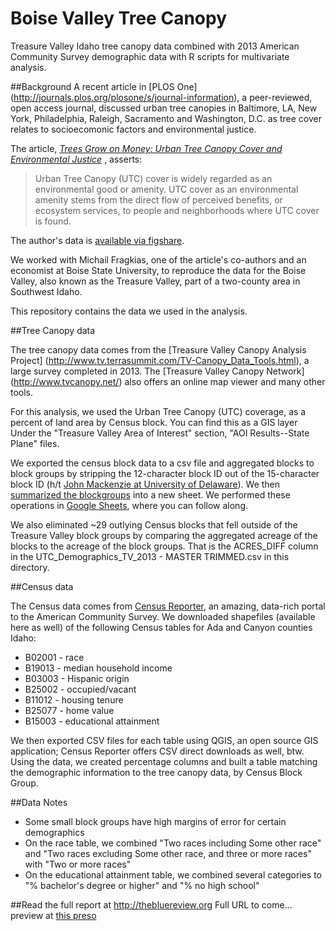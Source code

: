 # Boise Valley Tree Canopy
Treasure Valley Idaho tree canopy data combined with 2013 American Community Survey demographic data with R scripts for multivariate analysis. 

##Background
A recent article in [PLOS One] (http://journals.plos.org/plosone/s/journal-information), a peer-reviewed, open access journal, discussed urban tree canopies in Baltimore, LA, New York, Philadelphia, Raleigh, Sacramento and Washington, D.C. as tree cover relates to socioecomonic factors and environmental justice.

The article, [*Trees Grow on Money: Urban Tree Canopy Cover and Environmental Justice*](http://www.ncbi.nlm.nih.gov/pmc/articles/PMC4382324/) , asserts: 

> Urban Tree Canopy (UTC) cover is widely regarded as an environmental good or amenity. UTC cover as an environmental amenity stems from the direct flow of perceived benefits, or ecosystem services, to people and neighborhoods where UTC cover is found.

The author's data is [available via figshare](http://figshare.com/articles/Urban_Tree_Canopy_and_Environmental_Justice/1213775).

We worked with Michail Fragkias, one of the article's co-authors and an economist at Boise State University, to reproduce the data for the Boise Valley, also known as the Treasure Valley, part of a two-county area in Southwest Idaho.

This repository contains the data we used in the analysis.

##Tree Canopy data

The tree canopy data comes from the [Treasure Valley Canopy Analysis Project] (http://www.tv.terrasummit.com/TV-Canopy_Data_Tools.html), a large survey completed in 2013. The [Treasure Valley Canopy Network] (http://www.tvcanopy.net/) also offers an online map viewer and many other tools.

For this analysis, we used the Urban Tree Canopy (UTC) coverage, as a percent of land area by Census block. You can find this as a GIS layer Under the "Treasure Valley Area of Interest" section, "AOI Results--State Plane" files.

We exported the census block data to a csv file and aggregated blocks to block groups by stripping the 12-character block ID out of the 15-character block ID (h/t [John Mackenzie at University of Delaware](http://www.udel.edu/johnmack/frec682/census/census_lab2.html)). We then [summarized the blockgroups](http://webapps.stackexchange.com/questions/36103/how-to-group-data-in-a-google-spreadsheet) into a new sheet. We performed these operations in [Google Sheets](https://docs.google.com/spreadsheets/d/1kZj6hDU7M5camDR4Kc-0YqGqqINisiBXeTHTQSv1mcw/edit?usp=sharing), where you can follow along.

We also eliminated ~29 outlying Census blocks that fell outside of the Treasure Valley block groups by comparing the aggregated acreage of the blocks to the acreage of the block groups. That is the ACRES_DIFF column in the UTC_Demographics_TV_2013 - MASTER TRIMMED.csv in this directory.

##Census data

The Census data comes from [Census Reporter](http://censusreporter.org), an amazing, data-rich portal to the American Community Survey. We downloaded shapefiles (available here as well) of the following Census tables for Ada and Canyon counties Idaho:
+ B02001 - race
+ B19013 - median household income
+ B03003 - Hispanic origin
+ B25002 - occupied/vacant
+ B11012 - housing tenure
+ B25077 - home value
+ B15003 - educational attainment

We then exported CSV files for each table using QGIS, an open source GIS application; Census Reporter offers CSV direct downloads as well, btw. Using the data, we created percentage columns and built a table matching the demographic information to the tree canopy data, by Census Block Group.

##Data Notes
+ Some small block groups have high margins of error for certain demographics
+ On the race table, we combined "Two races including Some other race" and "Two races excluding Some other race, and three or more races" with "Two or more races"
+ On the educational attainment table, we combined several categories to "% bachelor's degree or higher" and "% no high school"

##Read the full report at http://thebluereview.org
Full URL to come... preview at [this preso](https://docs.google.com/presentation/d/171dgeqZC2m8EwnWgA2zxJKsa6sciN38MstNsqfb34mw/edit?usp=sharing)

